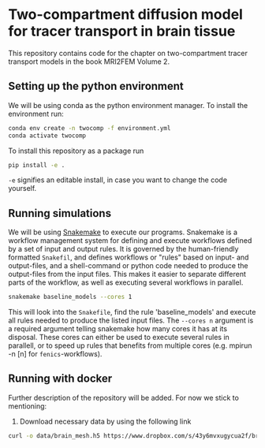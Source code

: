 # Two-compartment diffusion model for tracer transport in brain tissue
This repository contains code for the chapter on two-compartment tracer transport models in the book MRI2FEM Volume 2.

## Setting up the python environment
We will be using conda as the python environment manager. To install the environment run:
```bash
conda env create -n twocomp -f environment.yml
conda activate twocomp
```

To install this repository as a package run
```bash
pip install -e .
```
`-e` signifies an editable install, in case you want to change the code yourself.

## Running simulations
We will be using [Snakemake](https://snakemake.readthedocs.io/) to execute our programs.
Snakemake is a workflow management system for defining and execute workflows defined 
by a set of input and output rules. It is governed by the human-friendly formatted `Snakefil`,
and defines workflows or "rules" based on input- and output-files, and a shell-command or 
python code needed to produce the output-files from the input files. 
This makes it easier to separate different parts of the workflow, as well as executing several
workflows in parallel.

```bash
snakemake baseline_models --cores 1
```
This will look into the `Snakefile`, find the rule 'baseline_models' and execute all rules needed
to produce the listed input files. The `--cores n` argument is a required argument telling snakemake
how many cores it has at its disposal. These cores can either be used to execute several rules 
in parallell, or to speed up rules that benefits from multiple cores (e.g. mpirun -n [n] for 
`fenics`-workflows).

## Running with docker
Further description of the repository will be added. For now we stick to mentioning:

1. Download necessary data by using the following link
```bash
curl -o data/brain_mesh.h5 https://www.dropbox.com/s/43y6mvxugycua2f/brain_mesh.h5?dl=0
```

